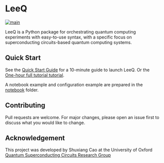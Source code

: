 # LeeQ

[![main](https://github.com/ShuxiangCao/LeeQ/actions/workflows/test.yaml/badge.svg)](https://github.com/ShuxiangCao/LeeQ/actions/workflows/test.yaml)

LeeQ is a Python package for orchestrating quantum computing experiments with easy-to-use syntax, with a specific focus
on superconducting circuits-based quantum computing systems.

## Quick Start 

See the [Quick Start Guide](docs/quick_start.md) for a 10-minute guide to launch LeeQ. Or the [One-hour full tutorial tutorial](docs/tutorial.md).

A notebook example and configuration example are prepared in the [notebook](notebooks) folder.

## Contributing

Pull requests are welcome. For major changes, please open an issue first to discuss what you would like to change.

## Acknowledgement

This project was developed by Shuxiang Cao at the University of Oxford [Quantum Superconducting Circuits Research Group](https://leeklab.org/)  
